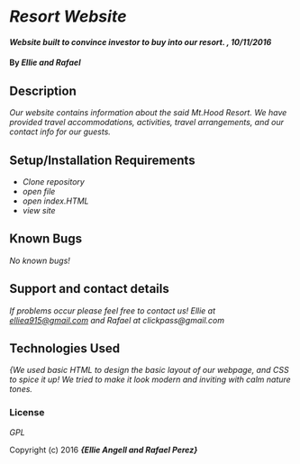 # _Resort Website_

#### _Website built to convince investor to buy into our resort. , 10/11/2016_

#### By _**Ellie and Rafael**_

## Description

_Our website contains information about the said Mt.Hood Resort. We have provided travel accommodations, activities, travel arrangements, and our contact info for our guests._

## Setup/Installation Requirements

* _Clone repository_
* _open file_
* _open index.HTML_
* _view site_




## Known Bugs

_No known bugs!_

## Support and contact details

_If problems occur please feel free to contact us!  Ellie at elliea915@gmail.com and Rafael at clickpass@gmail.com_

## Technologies Used

_{We used basic HTML to design the basic layout of our webpage, and CSS to spice it up! We tried to make it look modern and inviting with calm nature tones._

### License

*GPL*

Copyright (c) 2016 **_{Ellie Angell and Rafael Perez}_**
